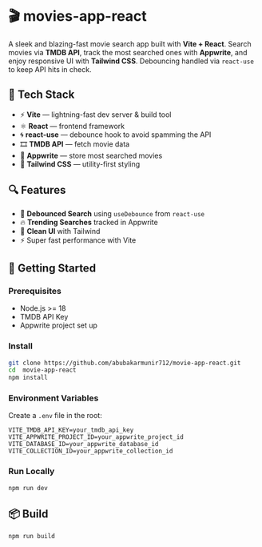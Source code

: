 # 🎬 movies-app-react

A sleek and blazing-fast movie search app built with **Vite + React**. Search movies via **TMDB API**, track the most searched ones with **Appwrite**, and enjoy responsive UI with **Tailwind CSS**. Debouncing handled via `react-use` to keep API hits in check.

## 🚀 Tech Stack

- ⚡ **Vite** — lightning-fast dev server & build tool  
- ⚛️ **React** — frontend framework  
- 🌀 **react-use** — debounce hook to avoid spamming the API  
- 🎞️ **TMDB API** — fetch movie data  
- 🧠 **Appwrite** — store most searched movies  
- 💅 **Tailwind CSS** — utility-first styling  

## 🔍 Features

- 🔎 **Debounced Search** using `useDebounce` from `react-use`  
- 🔥 **Trending Searches** tracked in Appwrite  
- 🎨 **Clean UI** with Tailwind  
- ⚡ Super fast performance with Vite  

## 🧪 Getting Started

### Prerequisites

- Node.js >= 18  
- TMDB API Key  
- Appwrite project set up

### Install

```bash
git clone https://github.com/abubakarmunir712/movie-app-react.git
cd  movie-app-react
npm install
```

### Environment Variables

Create a `.env` file in the root:

```env
VITE_TMDB_API_KEY=your_tmdb_api_key
VITE_APPWRITE_PROJECT_ID=your_appwrite_project_id
VITE_DATABASE_ID=your_appwrite_database_id
VITE_COLLECTION_ID=your_appwrite_collection_id
```

### Run Locally

```bash
npm run dev
```

## 📦 Build

```bash
npm run build
```

